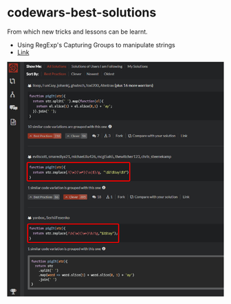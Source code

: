 # codewars-best-solutions
From which new tricks and lessons can be learnt.

- Using RegExp's Capturing Groups to manipulate strings
- <a href="https://www.codewars.com/kata/520b9d2ad5c005041100000f" target="_blank">Link</a>

![Alt text](images/chrome_2018-05-08_11-40-45.png)
